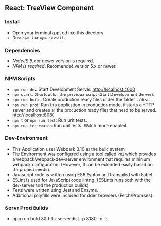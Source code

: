 ## React: TreeView Component

### Install
- Open your terminal app, cd into this directory.
- Run: `npm i` or `npm install`.

### Dependencies
- *NodeJS 8.x* or newer version is required.
- *NPM is required*. Recomended version 5.x or newer.

### NPM Scripts
- `npm run dev`: Start Development Server. <http://localhost:4000>
- `npm start`: Shortcut for the previous script (Start Development Server).
- `npm run build`: Create production ready files under the folder `./dist`.
- `npm run prod`: Run this application in production mode, it starts a HTTP server and creates all the production ready files that need to be served. <http://localhost:8080>
- `npm t` or `npm run test`: Run unit tests.
- `npm run test:watch`: Run unit tests. Watch mode enabled.

### Dev-Environment
- This Application uses Webpack 3.10 as the build system.
- The Environment was configured using a tool called `POI` which provides a webpack/webpack-dev-server environment that requires minimum webpack configuration. (However, It can be extended easily based on the project needs).
- Javascript code is written using ES6 Syntax and transpiled with Babel.
- ESLint is used for JavaScript code linting. (ESLints runs both with the dev-server and the production builds).
- Tests were written using Jest and Enzyme.
- Additional polyfills were included for older browsers (Fetch/Promises).

### Serve Prod Builds
- npm run build && http-server dist -p 8080 -o -s
